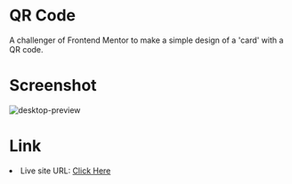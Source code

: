 <h1>QR Code</h1>
A challenger of Frontend Mentor to make a simple design of a 'card' with a QR code.

<h1>Screenshot</h1>

![desktop-preview](https://github.com/diogo-s4ntos/QR-Code/assets/117995697/fed5dbe5-d237-4deb-89a2-583486304b49)

<h1>Link</h1>
<li>Live site URL: <a href="https://diogo-s4ntos.github.io/QR-Code/">Click Here</a></li>
